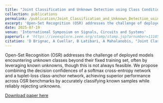 ```yaml
---
title: "Joint Classification and Unknown Detection using Class Conditional Probability Calibration"
collection: publications
permalink: /publication/Joint_Classification_and_Unknown_Detection_using_Class_Conditional_Probability_Calibration
excerpt: 'Open-Set Recognition (OSR) addresses the challenge of deployed models encountering unknown classes beyond their fixed training set, often by leveraging known unknowns, though this is not always feasible. We propose combining the decision confidences of a softmax cross-entropy network and a tuplet-loss class-anchor network, achieving superior performance across OSR benchmarks by accurately classifying known samples while reliably rejecting unknowns.'
date: 2025-07-19
venue: 'International Symposium on Signals, Circuits and Systems'
paperurl: # 'https://ieeexplore.ieee.org/stamp/stamp.jsp?arnumber=11105685'
citation: 'D Brignac, A Cuellar, B Latibari, A Mahalanobis, "Joint Classification and Unknown Detection using Class Conditional Probability Calibration,"2025 International Symposium on Signals, Circuits and Systems.'
---
```


Open-Set Recognition (OSR) addresses the challenge of deployed models encountering unknown classes beyond their fixed training set, often by leveraging known unknowns, though this is not always feasible. We propose combining the decision confidences of a softmax cross-entropy network and a tuplet-loss class-anchor network, achieving superior performance across OSR benchmarks by accurately classifying known samples while reliably rejecting unknowns.

[Download paper here](http://dannybrig.github.io/files/Joint_Classification_and_Unknown_Detection_using_Class_Conditional_Probability_Calibration.pdf)